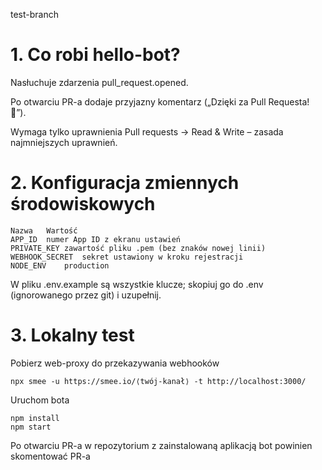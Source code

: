 test-branch

# 1. Co robi hello-bot?
Nasłuchuje zdarzenia pull_request.opened.

Po otwarciu PR-a dodaje przyjazny komentarz („Dzięki za Pull Requesta! 🎉”).
    
Wymaga tylko uprawnienia Pull requests → Read & Write – zasada najmniejszych uprawnień.

# 2. Konfiguracja zmiennych środowiskowych
```
Nazwa	Wartość
APP_ID	numer App ID z ekranu ustawień
PRIVATE_KEY	zawartość pliku .pem (bez znaków nowej linii)
WEBHOOK_SECRET	sekret ustawiony w kroku rejestracji
NODE_ENV	production
```
W pliku .env.example są wszystkie klucze; skopiuj go do .env (ignorowanego przez git) i uzupełnij.

# 3. Lokalny test
Pobierz web-proxy do przekazywania webhooków
```
npx smee -u https://smee.io/⟨twój-kanał⟩ -t http://localhost:3000/
```
Uruchom bota
```
npm install
npm start
```
Po otwarciu PR-a w repozytorium z zainstalowaną aplikacją bot powinien skomentować PR-a
